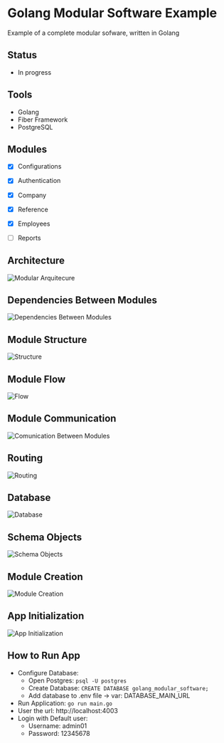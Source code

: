 # Golang Modular Software Example
Example of a complete modular sofware, written in Golang 


## Status
- In progress


## Tools
- Golang
- Fiber Framework
- PostgreSQL


## Modules
- [x] Configurations 
- [x] Authentication
- [x] Company
- [x] Reference
- [x] Employees
- [ ] Reports


## Architecture
![Modular Arquitecure](docs/_diagrams/Modular%20Architecture.png)


## Dependencies Between Modules
![Dependencies Between Modules](docs/_diagrams/Dependency%20Between%20Modules.png)

## Module Structure
![Structure](docs/_diagrams/Module%20Structure.png)


## Module Flow
![Flow](docs/_diagrams/Modules%20-%20Flow.png)


## Module Communication
![Comunication Between Modules](docs/_diagrams/Communication.png)


## Routing 
![Routing](docs/_diagrams/Routes.png)


## Database 
![Database](docs/_diagrams/Modular%20Database.png)

## Schema Objects 
![Schema Objects](docs/_diagrams/Schema-Objects.png)


## Module Creation
![Module Creation](docs/_diagrams/Module%20Creation.png)


## App Initialization
![App Initialization](docs/_diagrams/App%20Initalization.png)

## How to Run App
- Configure Database:
    - Open Postgres: ``psql -U postgres``
    - Create Database: ``CREATE DATABASE golang_modular_software;``
    - Add database to .env file -> var: DATABASE_MAIN_URL
- Run Application: ``go run main.go``
- User the url: http://localhost:4003
- Login with Default user:
    - Username: admin01
    - Password: 12345678